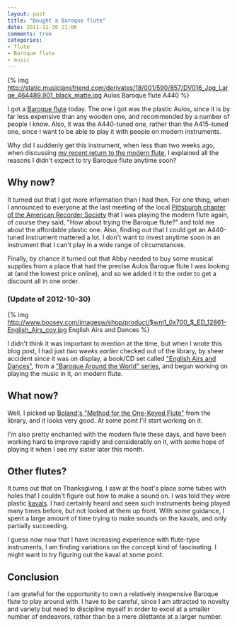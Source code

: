 ```yaml
---
layout: post
title: "Bought a Baroque flute"
date: 2011-11-30 21:06
comments: true
categories:
- flute
- Baroque flute
- music
---
```

{% img http://static.musiciansfriend.com/derivates/18/001/590/857/DV016_Jpg_Large_464489.901_black_matte.jpg Aulos Baroque flute A440 %}

I got a [Baroque flute](http://www.oldflutes.com/baroq.htm) today. The one I got was the plastic Aulos, since it is by far less expensive than any wooden one, and recommended by a number of people I know. Also, it was the A440-tuned one, rather than the A415-tuned one, since I want to be able to play it with people on modern instruments.

Why did I suddenly get this instrument, when less than two weeks ago, when discussing [my recent return to the modern flute](/blog/2011/11/17/flute-versus-recorder/), I explained all the reasons I didn't expect to try Baroque flute anytime soon?

<!--more-->

## Why now?

It turned out that I got more information than I had then. For one thing, when I announced to everyone at the last meeting of the local [Pittsburgh chapter of the American Recorder Society](http://www.andrew.cmu.edu/user/lukas/pcars/Welcome.html) that I was playing the modern flute again, of course they said, "How about trying the Baroque flute?" and told me about the affordable plastic one. Also, finding out that I could get an A440-tuned instrument mattered a lot. I don't want to invest anytime soon in an instrument that I can't play in a wide range of circumstances.

Finally, by chance it turned out that Abby needed to buy some musical supplies from a place that had the precise Aulos Baroque flute I was looking at (and the lowest price online), and so we added it to the order to get a discount all in one order.

### (Update of 2012-10-30)

{% img http://www.boosey.com/imagesw/shop/product/$wm1_0x700_$_ED_12861-English_Airs_cov.jpg English Airs and Dances %}

I didn't think it was important to mention at the time, but when I wrote this blog post, I had just *two weeks earlier* checked out of the library, by sheer accident since it was on display, a book/CD set called ["English Airs and Dances"](http://www.boosey.com/shop/prod/Various-English-Airs-and-Dances-Baroque-Around-the-World-series-Book-CD/918892), from a ["Baroque Around the World" series](http://www.boosey.com/shop/prod/Various-English-Airs-and-Dances-Baroque-Around-the-World-series-Book-CD/918892), and begun working on playing the music in it, on modern flute.

## What now?

Well, I picked up [Boland's "Method for the One-Keyed Flute"](http://www.ucpress.edu/book.php?isbn=9780520214477) from the library, and it looks very good. At some point I'll start working on it.

I'm also pretty enchanted with the modern flute these days, and have been working hard to improve rapidly and considerably on it, with some hope of playing it when I see my sister later this month.

## Other flutes?

It turns out that on Thanksgiving, I saw at the host's place some tubes with holes that I couldn't figure out how to make a sound on. I was told they were plastic [kavals](http://en.wikipedia.org/wiki/Kaval). I had certainly heard and seen such instruments being played many times before, but not looked at them up front. With some guidance, I spent a large amount of time trying to make sounds on the kavals, and only partially succeeding.

I guess now now that I have increasing experience with flute-type instruments, I am finding variations on the concept kind of fascinating. I might want to try figuring out the kaval at some point.

## Conclusion

I am grateful for the opportunity to own a relatively inexpensive Baroque flute to play around with. I have to be careful, since I am attracted to novelty and variety but need to discipline myself in order to excel at a smaller number of endeavors, rather than be a mere dilettante at a larger number.
